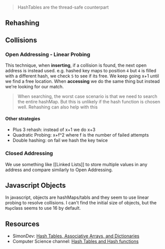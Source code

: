 > HashTables are the thread-safe counterpart
## Rehashing

## Collisions
### Open Addressing - Linear Probing 
This technique, when **inserting**, if a collision is found, the next open address is instead used. e.g. hashed key maps to position `4` but `4` is filled with a different hash, we check `5` to see if its free. We keep going x+1 until we find a free location. When **accessing** we do the same thing but instead we're looking for our match.
> When searching, the worst case scenario is that we need to search the entire hashMap. But this is unlikely if the hash function is chosen well. Rehashing can also help with this
#### Other strategies
- Plus 3 rehash: instead of x+1 we do x+3
- Quadratic Probing: x+f^2 where f is the number of failed attempts
- Double hashing: on fail we hash the key twice

### Closed Addressing
We use something like [[Linked Lists]] to store multiple values in any address and compare similarly to Open Addressing.
## Javascript Objects
In javascript, objects are hashMaps/tabls and they seem to use linear probing to resolve collisions. I can't find the initial size of objects, but the `Map`class seems to use 16 by default.

## Resources
- SimonDev: [Hash Tables, Associative Arrays, and Dictionaries](https://youtube.com/watch?v=S5NY1fqisSY)
- Computer Science channel: [Hash Tables and Hash functions](https://www.youtube.com/watch?v=KyUTuwz_b7Q)